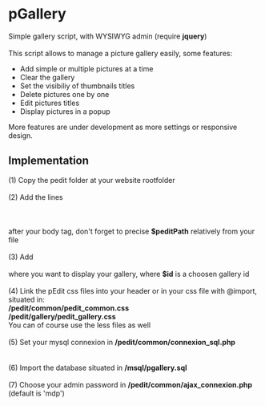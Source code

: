 pGallery
========

Simple gallery script, with WYSIWYG admin (require <strong>jquery</strong>)<br>
<br>
This script allows to manage a picture gallery easily, some features:<br>
<ul>
	<li>Add simple or multiple pictures at a time</li>
	<li>Clear the gallery</li>
	<li>Set the visibiliy of thumbnails titles</li>
	<li>Delete pictures one by one</li>
	<li>Edit pictures titles</li>
	<li>Display pictures in a popup</li>
</ul>

More features are under development as more settings or responsive design.

<h2>Implementation</h2>
(1) Copy the pedit folder at your website rootfolder
<br><br>
(2) Add the lines
<br>
<strong>
<?php $peditPath = './pedit'; ?><br>
<?php include($peditPath . '/common/pedit_common.php'); ?><br>
<?php include($peditPath . '/gallery/pedit_gallery.php'); ?>
</strong>
<br>
after your body tag, don't forget to precise <strong>$peditPath</strong> relatively from your file
<br><br>
(3) Add
<br>
<strong>
<?php displayGallery($id, $peditPath); ?>
</strong>
<br>
where you want to display your gallery, where <strong>$id</strong> is a choosen gallery id
<br><br>
(4) Link the pEdit css files into your header or in your css file with @import, situated in:
<br>
<strong>
	/pedit/common/pedit_common.css<br>
	/pedit/gallery/pedit_gallery.css
</strong>
<br>
You can of course use the less files as well
<br><br>
(5) Set your mysql connexion in <strong>/pedit/common/connexion_sql.php</strong><br>
<br><br>
(6) Import the database situated in <strong>/msql/pgallery.sql</strong>
<br><br>
(7) Choose your admin password in <strong>/pedit/common/ajax_connexion.php</strong> (default is 'mdp')